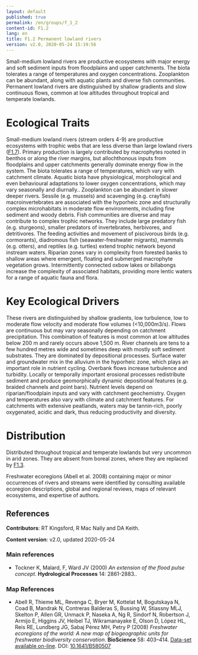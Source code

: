 ```yaml
---
layout: default
published: true
permalink: /en/groups/f_1_2
content-id: F1.2
lang: en
title: F1.2 Permanent lowland rivers
version: v2.0, 2020-05-24 15:19:56
---
```


Small-medium lowland rivers are productive ecosystems with major energy and soft sediment inputs from floodplains and upper catchments. The biota tolerates a range of temperatures and oxygen concentrations. Zooplankton can be abundant, along with aquatic plants and diverse fish communities. Permanent lowland rivers are distinguished by shallow gradients and slow continuous flows, common at low altitudes throughout tropical and temperate lowlands.

# Ecological Traits
 
Small-medium lowland rivers (stream orders 4-9) are productive ecosystems with trophic webs that are less diverse than large lowland rivers ([F1.7](/explore/groups/F1.7)). Primary production is largely contributed by macrophytes rooted in benthos or along the river margins, but allochthonous inputs from floodplains and upper catchments generally dominate energy flow in the system. The biota tolerates a range of temperatures, which  vary with catchment climate. Aquatic biota have physiological, morphological and even behavioural adaptations to lower oxygen concentrations, which may vary seasonally and diurnally.. Zooplankton can be abundant in slower deeper rivers. Sessile (e.g. mussels) and scavenging (e.g. crayfish) macroinvertebrates are associated with the hyporheic zone and structurally complex microhabitats in moderate flow environments, including fine sediment and woody debris. Fish communities are diverse and may contribute to complex trophic networks. They include large predatory fish (e.g. sturgeons), smaller predators of invertebrates, herbivores, and detritivores. The feeding activities and movement of piscivorous birds (e.g. cormorants), diadromous fish (seawater-freshwater migrants), mammals (e.g. otters), and reptiles (e.g. turtles) extend trophic network beyond instream waters. Riparian zones vary in complexity from forested banks to shallow areas where emergent, floating and submerged macrophyte vegetation grows. Intermittently connected oxbow lakes or billabongs increase the complexity of associated habitats, providing more lentic waters for a range of aquatic fauna and flora.
 
# Key Ecological Drivers
 
These rivers are distinguished by shallow gradients, low turbulence, low to moderate flow velocity and moderate flow volumes (<10,000m3/s). Flows are continuous but may vary seasonally depending on catchment precipitation. This combination of features is most common at low altitudes below 200 m and rarely occurs above 1,500 m. River channels are tens to a few hundred metres wide and sometimes deep with mostly soft sediment substrates. They are dominated by depositional processes. Surface water and groundwater mix in the alluvium in the hyporheic zone, which plays an important role in nutrient cycling. Overbank flows increase turbulence and turbidity. Locally or temporally important erosional processes redistribute sediment and produce geomorphically dynamic depositional features (e.g. braided channels and point bars). Nutrient levels depend on riparian/floodplain inputs and vary with catchment geochemistry. Oxygen and temperatures also vary with climate and catchment features. For catchments with extensive peatlands, waters may be tannin-rich, poorly oxygenated, acidic and dark, thus reducing productivity and diversity. 
 
# Distribution
 
Distributed throughout tropical and temperate lowlands but very uncommon in arid zones. They are absent from boreal zones, where they are replaced by [F1.3](/explore/groups/F1.3).

Freshwater ecoregions (Abell et al. 2008) containing major or minor occurrences of rivers and streams were identified by consulting available ecoregion descriptions, global and regional reviews, maps of relevant ecosystems, and expertise of authors.

## References

**Contributors**: RT Kingsford, R Mac Nally and DA Keith.

**Content version**: v2.0, updated 2020-05-24

### Main references
* Tockner K, Malard, F, Ward JV  (2000) *An extension of the flood pulse concept*. **Hydrological Processes**  14: 2861-2883..

### Map References
* Abell R, Thieme ML, Revenga C, Bryer M, Kottelat M, Bogutskaya N, Coad B, Mandrak N, Contreras Balderas S, Bussing W, Stiassny MLJ, Skelton P, Allen GR, Unmack P, Naseka A, Ng R, Sindorf N, Robertson J, Armijo E, Higgins JV, Heibel TJ, Wikramanayake E, Olson D, López HL, Reis RE, Lundberg JG, Sabaj Pérez MH, Petry P  (2008) *Freshwater ecoregions of the world: A new map of biogeographic units for freshwater biodiversity conservation*. **BioScience** 58: 403–414. [Data-set available on-line](http://www.feow.org). DOI: [10.1641/B580507](http://doi.org/10.1641/B580507)


